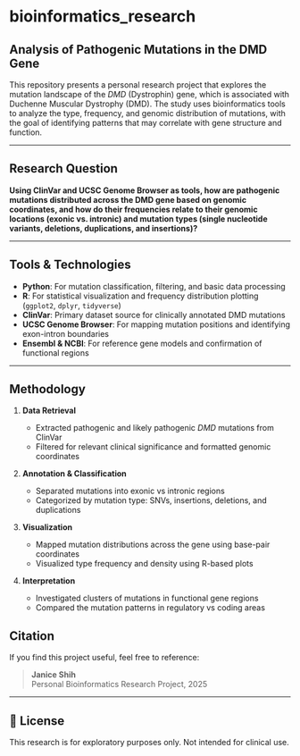 # bioinformatics_research

## Analysis of Pathogenic Mutations in the DMD Gene

This repository presents a personal research project that explores the mutation landscape of the *DMD* (Dystrophin) gene, which is associated with Duchenne Muscular Dystrophy (DMD). The study uses bioinformatics tools to analyze the type, frequency, and genomic distribution of mutations, with the goal of identifying patterns that may correlate with gene structure and function.

---

## Research Question

**Using ClinVar and UCSC Genome Browser as tools, how are pathogenic mutations distributed across the DMD gene based on genomic coordinates, and how do their frequencies
relate to their genomic locations (exonic vs. intronic) and mutation types (single nucleotide variants, deletions, duplications, and insertions)?**

---

## Tools & Technologies

- **Python**: For mutation classification, filtering, and basic data processing  
- **R**: For statistical visualization and frequency distribution plotting (`ggplot2`, `dplyr`, `tidyverse`)  
- **ClinVar**: Primary dataset source for clinically annotated DMD mutations  
- **UCSC Genome Browser**: For mapping mutation positions and identifying exon-intron boundaries  
- **Ensembl & NCBI**: For reference gene models and confirmation of functional regions

---

## Methodology

1. **Data Retrieval**
   - Extracted pathogenic and likely pathogenic *DMD* mutations from ClinVar
   - Filtered for relevant clinical significance and formatted genomic coordinates

2. **Annotation & Classification**
   - Separated mutations into exonic vs intronic regions
   - Categorized by mutation type: SNVs, insertions, deletions, and duplications

3. **Visualization**
   - Mapped mutation distributions across the gene using base-pair coordinates
   - Visualized type frequency and density using R-based plots

4. **Interpretation**
   - Investigated clusters of mutations in functional gene regions
   - Compared the mutation patterns in regulatory vs coding areas

## Citation

If you find this project useful, feel free to reference:
> **Janice Shih**  
> Personal Bioinformatics Research Project, 2025

---

## 🔐 License

This research is for exploratory purposes only. Not intended for clinical use.
